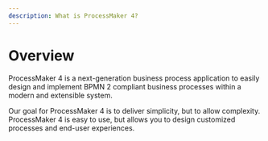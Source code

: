 ```yaml
---
description: What is ProcessMaker 4?
---
```


# Overview

ProcessMaker 4 is a next-generation business process application to easily design and implement BPMN 2 compliant business processes within a modern and extensible system.

Our goal for ProcessMaker 4 is to deliver simplicity, but to allow complexity. ProcessMaker 4 is easy to use, but allows you to design customized processes and end-user experiences.

